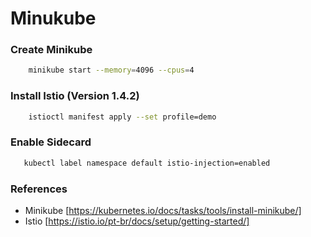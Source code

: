 # Minukube

### Create Minikube

```sh
    minikube start --memory=4096 --cpus=4
```

### Install Istio (Version 1.4.2)

```sh
    istioctl manifest apply --set profile=demo
```

### Enable Sidecard

```sh
   kubectl label namespace default istio-injection=enabled
```


### References

* Minikube [https://kubernetes.io/docs/tasks/tools/install-minikube/]
* Istio [https://istio.io/pt-br/docs/setup/getting-started/]

